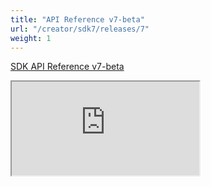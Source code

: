 ```yaml
---
title: "API Reference v7-beta"
url: "/creator/sdk7/releases/7"
weight: 1
---
```

[SDK API Reference v7-beta](https://js-sdk-toolchain.pages.dev/modules)

<iframe src="https://js-sdk-toolchain.pages.dev/modules" />
